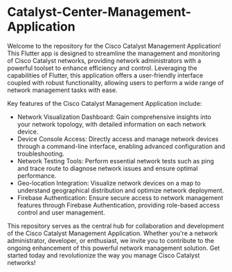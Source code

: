 # Catalyst-Center-Management-Application


Welcome to the repository for the Cisco Catalyst Management Application! This Flutter app is designed to streamline the management and monitoring of Cisco Catalyst networks, providing network administrators with a powerful toolset to enhance efficiency and control. Leveraging the capabilities of Flutter, this application offers a user-friendly interface coupled with robust functionality, allowing users to perform a wide range of network management tasks with ease.

Key features of the Cisco Catalyst Management Application include:
- Network Visualization Dashboard: Gain comprehensive insights into your network topology, with detailed information on each network device.
- Device Console Access: Directly access and manage network devices through a command-line interface, enabling advanced configuration and troubleshooting.
- Network Testing Tools: Perform essential network tests such as ping and trace route to diagnose network issues and ensure optimal performance.
- Geo-location Integration: Visualize network devices on a map to understand geographical distribution and optimize network deployment.
- Firebase Authentication: Ensure secure access to network management features through Firebase Authentication, providing role-based access control and user management.

This repository serves as the central hub for collaboration and development of the Cisco Catalyst Management Application. Whether you're a network administrator, developer, or enthusiast, we invite you to contribute to the ongoing enhancement of this powerful network management solution. Get started today and revolutionize the way you manage Cisco Catalyst networks!
